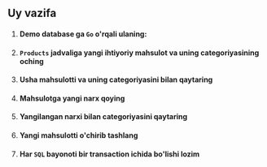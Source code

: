 ## Uy vazifa

1. #### Demo database ga `Go` o'rqali ulaning:
2. #### `Products` jadvaliga yangi ihtiyoriy mahsulot va uning categoriyasining oching
3. #### Usha mahsulotti va uning categoriyasini bilan qaytaring
4. #### Mahsulotga yangi narx qoying
5. #### Yangilangan narxi bilan categoriyasini qaytaring
6. #### Yangi mahsulotti o'chirib tashlang
7. #### Har `SQL` bayonoti bir transaction ichida bo'lishi lozim  




























